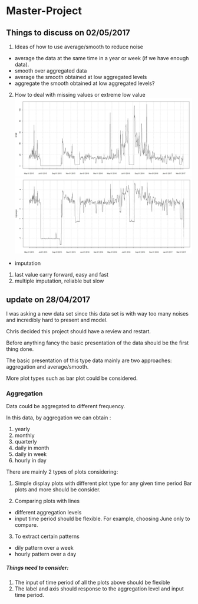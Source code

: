 # Master-Project
## Things to discuss on 02/05/2017
1. Ideas of how to use average/smooth to reduce noise
  * average the data at the same time in a year or week (if we have enough data).
  * smooth over aggregated data
  * average the smooth obtained at low aggregated levels
  * aggregate the smooth obtained at low aggregated levels?
2. How to deal with missing values or extreme low value
![alt text](https://github.com/DongningZ/Master-Project/blob/master/plot1.JPG)
![alt text](https://github.com/DongningZ/Master-Project/blob/master/plot2.JPG)
  * imputation
  1. last value carry forward, easy and fast
  2. multiple imputation, reliable but slow


## update on 28/04/2017
I was asking a new data set since this data set is with way too many noises and incredibly hard to present and model.

Chris decided this project should have a review and restart.

Before anything fancy the basic presentation of the data should be the first thing done.

The basic presentation of this type data mainly are two approaches: aggregation and average/smooth. 

More plot types such as bar plot could be considered.

### Aggregation
Data could be aggregated to different frequency.

In this data, by aggregation we can obtain :
1. yearly
2. monthly
3. quarterly
4. daily in month
5. daily in week
6. hourly in day


There are mainly 2 types of plots considering:
1. Simple display plots with different plot type for any given time period
Bar plots and more should be consider.

2. Comparing plots with lines
 * different aggregation levels
 * input time period should be flexible. For example, choosing June only to compare.

3. To extract certain patterns
  * dily pattern over a week
  * hourly pattern over a day



##### Things need to consider:
1. The input of time period of all the plots above should be flexible
2. The label and axis should response to the aggregation level and input time period.

